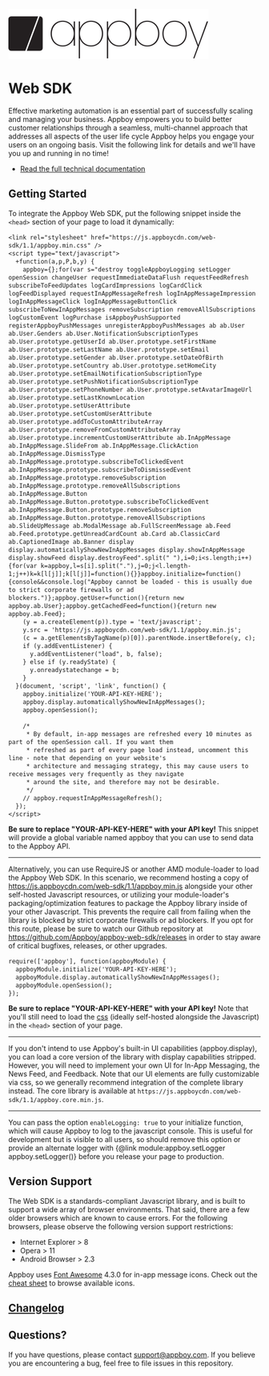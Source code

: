 ![Appboy Logo](https://github.com/Appboy/appboy-web-sdk/blob/master/Appboy_Logo_400x100.png)

# Web SDK

Effective marketing automation is an essential part of successfully scaling and managing your business. Appboy empowers you to build better customer relationships through a seamless, multi-channel approach that addresses all aspects of the user life cycle Appboy helps you engage your users on an ongoing basis. Visit the following link for details and we'll have you up and running in no time!

- [Read the full technical documentation](https://js.appboycdn.com/web-sdk/1.1/doc/module-appboy.html)

## Getting Started

To integrate the Appboy Web SDK, put the following snippet inside the `<head>` section of your page to load it dynamically:

<!--- UPDATE THESE LOADING SNIPPETS IN THE SAMPLE BUILD APP'S INDEX.HTML WHEN YOU CHANGE THEM!!
  For context, these are largely standard "load js from js" snippets - the basic approach is to create a script
  element, place it in the DOM, and the browser will do the remote fetch from the CDN. They're a little weird to
  read because they're semi-minimized to help reduce the amount of space we take up in peoples' applications.
  specifically, all the arguments to the snippet other than the onload callback (y) are only even params to reduce
  repetition and minimize snippet size. The cheekiness in the parameter naming was straight-up stolen from
  Localytics' version of this snippet: http://docs.localytics.com/#Dev/Integrate/web-integration.html

  Note that

  if (y.addEventListener) {
    y.addEventListener("load", b, false);
  }
  else if (y.readyState) {
    y.onreadystatechange = b;
  }

  is IE8 support: https://msdn.microsoft.com/en-us/library/hh180173(v=vs.85).aspx - when we drop IE8 we can strip this
  conditional out and just use the load listener.

  The INTERFACE_STUBBING_SNIPPET block is programmatically generated and templated by the grunt build from interface.json,
  using generate-interface-stub.js - to see the fully templated version, `grunt`, `grunt prepare-deployment`, and look
  inside build/public-docs/README.md
--->

```
<link rel="stylesheet" href="https://js.appboycdn.com/web-sdk/1.1/appboy.min.css" />
<script type="text/javascript">
  +function(a,p,P,b,y) {
    appboy={};for(var s="destroy toggleAppboyLogging setLogger openSession changeUser requestImmediateDataFlush requestFeedRefresh subscribeToFeedUpdates logCardImpressions logCardClick logFeedDisplayed requestInAppMessageRefresh logInAppMessageImpression logInAppMessageClick logInAppMessageButtonClick subscribeToNewInAppMessages removeSubscription removeAllSubscriptions logCustomEvent logPurchase isAppboyPushSupported registerAppboyPushMessages unregisterAppboyPushMessages ab ab.User ab.User.Genders ab.User.NotificationSubscriptionTypes ab.User.prototype.getUserId ab.User.prototype.setFirstName ab.User.prototype.setLastName ab.User.prototype.setEmail ab.User.prototype.setGender ab.User.prototype.setDateOfBirth ab.User.prototype.setCountry ab.User.prototype.setHomeCity ab.User.prototype.setEmailNotificationSubscriptionType ab.User.prototype.setPushNotificationSubscriptionType ab.User.prototype.setPhoneNumber ab.User.prototype.setAvatarImageUrl ab.User.prototype.setLastKnownLocation ab.User.prototype.setUserAttribute ab.User.prototype.setCustomUserAttribute ab.User.prototype.addToCustomAttributeArray ab.User.prototype.removeFromCustomAttributeArray ab.User.prototype.incrementCustomUserAttribute ab.InAppMessage ab.InAppMessage.SlideFrom ab.InAppMessage.ClickAction ab.InAppMessage.DismissType ab.InAppMessage.prototype.subscribeToClickedEvent ab.InAppMessage.prototype.subscribeToDismissedEvent ab.InAppMessage.prototype.removeSubscription ab.InAppMessage.prototype.removeAllSubscriptions ab.InAppMessage.Button ab.InAppMessage.Button.prototype.subscribeToClickedEvent ab.InAppMessage.Button.prototype.removeSubscription ab.InAppMessage.Button.prototype.removeAllSubscriptions ab.SlideUpMessage ab.ModalMessage ab.FullScreenMessage ab.Feed ab.Feed.prototype.getUnreadCardCount ab.Card ab.ClassicCard ab.CaptionedImage ab.Banner display display.automaticallyShowNewInAppMessages display.showInAppMessage display.showFeed display.destroyFeed".split(" "),i=0;i<s.length;i++){for(var k=appboy,l=s[i].split("."),j=0;j<l.length-1;j++)k=k[l[j]];k[l[j]]=function(){}}appboy.initialize=function(){console&&console.log("Appboy cannot be loaded - this is usually due to strict corporate firewalls or ad blockers.")};appboy.getUser=function(){return new appboy.ab.User};appboy.getCachedFeed=function(){return new appboy.ab.Feed};
    (y = a.createElement(p)).type = 'text/javascript';
    y.src = 'https://js.appboycdn.com/web-sdk/1.1/appboy.min.js';
    (c = a.getElementsByTagName(p)[0]).parentNode.insertBefore(y, c);
    if (y.addEventListener) {
      y.addEventListener("load", b, false);
    } else if (y.readyState) {
      y.onreadystatechange = b;
    }
  }(document, 'script', 'link', function() {
    appboy.initialize('YOUR-API-KEY-HERE');
    appboy.display.automaticallyShowNewInAppMessages();
    appboy.openSession();

    /*
     * By default, in-app messages are refreshed every 10 minutes as part of the openSession call. If you want them
     * refreshed as part of every page load instead, uncomment this line - note that depending on your website's
     * architecture and messaging strategy, this may cause users to receive messages very frequently as they navigate
     * around the site, and therefore may not be desirable.
     */
    // appboy.requestInAppMessageRefresh();
  });
</script>
```

**Be sure to replace "YOUR-API-KEY-HERE" with your API key!** This snippet will provide a global variable named appboy that you can use to send data to the Appboy API.

----------------------------------------

Alternatively, you can use RequireJS or another AMD module-loader to load the Appboy Web SDK. In this scenario, we recommend hosting a copy of https://js.appboycdn.com/web-sdk/1.1/appboy.min.js alongside your other self-hosted Javascript resources, or utilizing your module-loader's packaging/optimization features to package the Appboy library inside of your other Javascript. This prevents the require call from failing when the library is blocked by strict corporate firewalls or ad blockers. If you opt for this route, please be sure to watch our Github repository at https://github.com/Appboy/appboy-web-sdk/releases in order to stay aware of critical bugfixes, releases, or other upgrades.

```
require(['appboy'], function(appboyModule) {
  appboyModule.initialize('YOUR-API-KEY-HERE');
  appboyModule.display.automaticallyShowNewInAppMessages();
  appboyModule.openSession();
});
```

**Be sure to replace "YOUR-API-KEY-HERE" with your API key!** Note that you'll still need to load the [css](https://js.appboycdn.com/web-sdk/1.1/appboy.min.css) (ideally self-hosted alongside the Javascript) in the `<head>` section of your page.

----------------------------------------

If you don't intend to use Appboy's built-in UI capabilities (appboy.display), you can load a core version of the
library with display capabilities stripped. However, you will need to implement your own UI for In-App Messaging, the
News Feed, and Feedback. Note that our UI elements are fully customizable via css, so we generally recommend integration
of the complete library instead. The core library is available at `https://js.appboycdn.com/web-sdk/1.1/appboy.core.min.js`.

----------------------------------------

You can pass the option `enableLogging: true` to your initialize function, which will cause Appboy to log to the javascript console. This is useful for development but is visible to all users, so should remove this option or
provide an alternate logger with {@link module:appboy.setLogger appboy.setLogger()} before you release your page
to production.

## Version Support

The Web SDK is a standards-compliant Javascript library, and is built to support a wide array of browser environments. That said, there are a few older browsers which are known to cause errors. For the following browsers, please observe the following version support restrictions:

- Internet Explorer > 8
- Opera > 11
- Android Browser > 2.3

Appboy uses [Font Awesome](http://fortawesome.github.io/Font-Awesome/) 4.3.0 for in-app message icons. Check out the [cheat sheet](http://fortawesome.github.io/Font-Awesome/cheatsheet/) to browse available icons.

## [Changelog](https://github.com/Appboy/appboy-web-sdk/blob/master/CHANGELOG.md)

## Questions?

If you have questions, please contact [support@appboy.com](mailto:support@appboy.com). If you believe you are encountering a bug, feel free to file issues in this repository.
